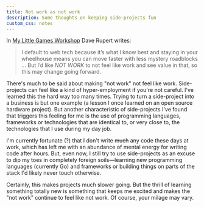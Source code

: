 ```yaml
---
title: Not work as not work
description: Some thoughts on keeping side-projects fun
custom_css: notes
---
```


In [My Little Games Workshop](https://daverupert.com/2024/12/my-little-games-workshop/) Dave Rupert writes:

>I default to web tech because it’s what I know best and staying in your wheelhouse means you can move faster with less mystery roadblocks ... But I’d like *NOT WORK* to not feel like work and see value in that, so this may change going forward.

There's much to be said about making "not work" not feel like work. Side-projects can feel like a kind of hyper-employment if you're not careful. I've learned this the hard way too many times. Trying to turn a side-project into a business is but one example (a lesson I once Iearned on an open source hardware project). But another characteristic of side-projects I've found that triggers this feeling for me is the use of programming languages, frameworks or technologies that are identical to, or very close to, the technologies that I use during my day job.

I'm currently fortunate (?) that I don't write ~~much~~ any code these days at work, which has left me with an abundance of mental energy for writing code after hours. But, even now, I still try to use side-projects as an excuse to dip my toes in completely foreign soils—learning new programming languages (currently Go) and frameworks or building things on parts of the stack I'd likely never touch otherwise.

Certainly, this makes projects much slower going. But the thrill of learning something totally new is something that keeps me excited and makes the "not work" continue to feel like not work. Of course, your milage may vary.
